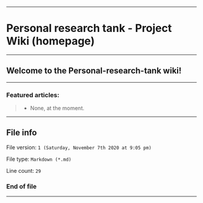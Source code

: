 
***

# Personal research tank - Project Wiki (homepage)

***

## Welcome to the Personal-research-tank wiki!

***

### Featured articles:

> * None, at the moment.

***

## File info

File version: `1 (Saturday, November 7th 2020 at 9:05 pm)`

File type: `Markdown (*.md)`

Line count: `29`

### End of file

***
